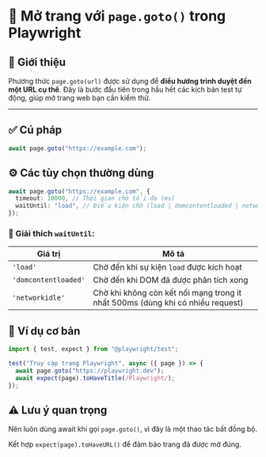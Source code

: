 # 📄 Mở trang với `page.goto()` trong Playwright

## 🧠 Giới thiệu

Phương thức `page.goto(url)` được sử dụng để **điều hướng trình duyệt đến một URL cụ thể**. Đây là bước đầu tiên trong hầu hết các kịch bản test tự động, giúp mở trang web bạn cần kiểm thử.

---

## ✅ Cú pháp

```ts
await page.goto("https://example.com");
```

## ⚙️ Các tùy chọn thường dùng

```ts
await page.goto("https://example.com", {
  timeout: 10000, // Thời gian chờ tối đa (ms)
  waitUntil: "load", // Điều kiện chờ (load | domcontentloaded | networkidle)
});
```

### 📌 Giải thích `waitUntil`:

| Giá trị              | Mô tả                                                                          |
| -------------------- | ------------------------------------------------------------------------------ |
| `'load'`             | Chờ đến khi sự kiện `load` được kích hoạt                                      |
| `'domcontentloaded'` | Chờ đến khi DOM đã được phân tích xong                                         |
| `'networkidle'`      | Chờ khi không còn kết nối mạng trong ít nhất 500ms (dùng khi có nhiều request) |

## 🧪 Ví dụ cơ bản

```ts
import { test, expect } from "@playwright/test";

test("Truy cập trang Playwright", async ({ page }) => {
  await page.goto("https://playwright.dev");
  await expect(page).toHaveTitle(/Playwright/);
});
```

## ⚠️ Lưu ý quan trọng
Nên luôn dùng await khi gọi `page.goto()`, vì đây là một thao tác bất đồng bộ.

Kết hợp `expect(page).toHaveURL()` để đảm bảo trang đã được mở đúng.
